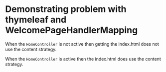 # Demonstrating problem with thymeleaf and WelcomePageHandlerMapping

When the `HomeController` is not active then getting the index.html does not use the content strategy.

When the `HomeController` is active then the index.html does use the content strategy.
